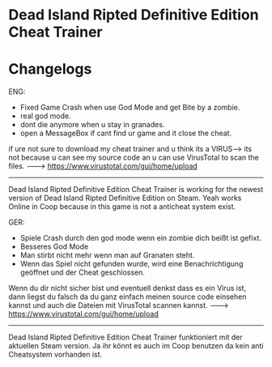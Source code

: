 # Dead Island Ripted Definitive Edition Cheat Trainer
# Changelogs
ENG:
+ Fixed Game Crash when use God Mode and get Bite by a zombie.
+ real god mode.
+ dont die anymore when u stay in granades.
+ open a MessageBox if cant find ur game and it close the cheat.

if ure not sure to download my cheat trainer and u think its a VIRUS--> its not because u can see my source code an u can use VirusTotal to scan the files. ---> https://www.virustotal.com/gui/home/upload


_______________________
Dead Island Ripted Definitive Edition Cheat Trainer is working for the newest version of Dead Island Ripted Definitive Edition on Steam. Yeah works Online in Coop because in this game is not a anticheat system exist.


GER:
+ Spiele Crash durch den god mode wenn ein zombie dich beißt ist gefixt.
+ Besseres God Mode
+ Man stirbt nicht mehr wenn man auf Granaten steht.
+ Wenn das Spiel nicht gefunden wurde, wird eine Benachrichtigung geöffnet und der Cheat geschlossen.

Wenn du dir nicht sicher bist und eventuell denkst dass es ein Virus ist, dann liegst du falsch da du ganz einfach meinen source code einsehen kannst und auch die Dateien mit VirusTotal scannen kannst. ---> https://www.virustotal.com/gui/home/upload


_______________________
Dead Island Ripted Definitive Edition Cheat Trainer funktioniert mit der aktuellen Steam version. Ja ihr könnt es auch im Coop benutzen da kein anti Cheatsystem vorhanden ist.
